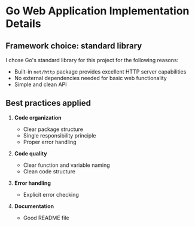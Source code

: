 # Go Web Application Implementation Details

## Framework choice: standard library

I chose Go's standard library for this project for the following reasons:

- Built-in `net/http` package provides excellent HTTP server capabilities
- No external dependencies needed for basic web functionality
- Simple and clean API

## Best practices applied

1. **Code organization**
   - Clear package structure
   - Single responsibility principle
   - Proper error handling

2. **Code quality**
   - Clear function and variable naming
   - Clean code structure

3. **Error handling**
   - Explicit error checking

4. **Documentation**
   - Good README file
